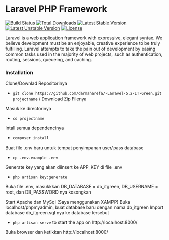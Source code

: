 # Laravel PHP Framework

[![Build Status](https://travis-ci.org/laravel/framework.svg)](https://travis-ci.org/laravel/framework)
[![Total Downloads](https://poser.pugx.org/laravel/framework/d/total.svg)](https://packagist.org/packages/laravel/framework)
[![Latest Stable Version](https://poser.pugx.org/laravel/framework/v/stable.svg)](https://packagist.org/packages/laravel/framework)
[![Latest Unstable Version](https://poser.pugx.org/laravel/framework/v/unstable.svg)](https://packagist.org/packages/laravel/framework)
[![License](https://poser.pugx.org/laravel/framework/license.svg)](https://packagist.org/packages/laravel/framework)

Laravel is a web application framework with expressive, elegant syntax. We believe development must be an enjoyable, creative experience to be truly fulfilling. Laravel attempts to take the pain out of development by easing common tasks used in the majority of web projects, such as authentication, routing, sessions, queueing, and caching.


### Installation ###

Clone/Downlad Repositorinya
* `git clone https://github.com/darmaharefa/-Laravel-5.2-IT-Green.git projectname` / Download Zip Filenya 

Masuk ke directorinya 
* `cd projectname`

Intall semua dependencinya
* `composer install`

Buat file .env baru untuk tempat penyimpanan user/pass database
* `cp .env.example .env`

Generate key yang akan diinsert ke APP_KEY di file .env
* `php artisan key:generate`

Buka file .env, masukkkan DB_DATABASE = db_itgreen, DB_USERNAME = root, dan DB_PASSWORD nya kosongkan

Start Apache dan MySql (Saya menggunakan XAMPP)
Buka localhost/phpmyadmin, buat database baru dengan nama db_itgreen
Import database db_itgreen.sql nya ke database tersebut

* `php artisan serve` to start the app on http://localhost:8000/

Buka browser dan ketikkan http://localhost:8000/